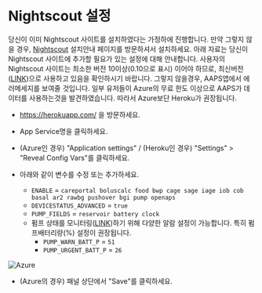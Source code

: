 # Nightscout 설정

당신이 이미 Nightscout 사이트를 설치하였다는 가정하에 진행합니다. 만약 그렇지 않을 경우, [Nightscout](http://www.nightscout.info/wiki/welcome/set-up-nightscout-using-heroku) 설치안내 페이지를 방문하셔서 설치하세요. 아래 자료는 당신이 Nightscout 사이트에 추가할 필요가 있는 설정에 대해 안내합니다. 사용자의 Nightscout 사이트는 최소한 버전 10이상(0.10으로 표시) 이어야 하므로, 최신버전([LINK](http://www.nightscout.info/wiki/welcome/how-to-update-to-latest-cgm-remote-monitor-aka-cookie))으로 사용하고 있음을 확인하시기 바랍니다. 그렇지 않을경우, AAPS앱에서 에러메세지를 보여줄 것입니다. 일부 유저들이 Azure의 무료 한도 이상으로 AAPS가 데이터를 사용하는것을 발견하였습니다. 따라서 Azure보단 Heroku가 권장됩니다.

* https://herokuapp.com/ 을 방문하세요.

* App Service명을 클릭하세요.

* (Azure인 경우) "Application settings" / (Heroku인 경우) "Settings" > "Reveal Config Vars"를 클릭하세요.

* 아래와 같이 변수를 수정 또는 추가하세요.
  
  * `ENABLE` = `careportal boluscalc food bwp cage sage iage iob cob basal ar2 rawbg pushover bgi pump openaps`
  * `DEVICESTATUS_ADVANCED` = `true`
  * `PUMP_FIELDS` = `reservoir battery clock` 
  * 펌프 상태를 모니터링([LINK](https://github.com/nightscout/cgm-remote-monitor#pump-pump-monitoring))하기 위해 다양한 알람 설정이 가능합니다. 특히 펌프배터리량(%) 설정이 권장됩니다. 
    * `PUMP_WARN_BATT_P` = `51`
    * `PUMP_URGENT_BATT_P` = `26`

![Azure](../../images/nightscout1.png)

* (Azure의 경우) 패널 상단에서 "Save"를 클릭하세요.
